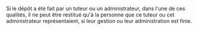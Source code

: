  
 Si le dépôt a été fait par un tuteur ou un administrateur, dans l'une de ces qualités, il ne peut être restitué qu'à la personne que ce tuteur ou cet administrateur représentaient, si leur gestion ou leur administration est finie.  

  
